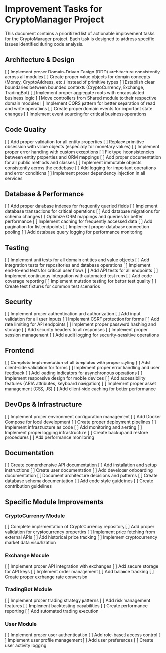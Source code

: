 # Improvement Tasks for CryptoManager Project

This document contains a prioritized list of actionable improvement tasks for the CryptoManager project. Each task is designed to address specific issues identified during code analysis.

## Architecture & Design

[ ] Implement proper Domain-Driven Design (DDD) architecture consistently across all modules
[ ] Create proper value objects for domain concepts (Money, CryptoAddress, etc.) instead of primitive types
[ ] Establish clear boundaries between bounded contexts (CryptoCurrency, Exchange, TradingBot)
[ ] Implement proper aggregate roots with encapsulated business logic
[ ] Move controllers from Shared module to their respective domain modules
[ ] Implement CQRS pattern for better separation of read and write operations
[ ] Create proper domain events for important state changes
[ ] Implement event sourcing for critical business operations

## Code Quality

[ ] Add proper validation for all entity properties
[ ] Replace primitive obsession with value objects (especially for monetary values)
[ ] Implement proper error handling with custom exceptions
[ ] Fix type inconsistencies between entity properties and ORM mappings
[ ] Add proper documentation for all public methods and classes
[ ] Implement immutable objects consistently across the codebase
[ ] Add logging for important operations and error conditions
[ ] Implement proper dependency injection in all services

## Database & Performance

[ ] Add proper database indexes for frequently queried fields
[ ] Implement database transactions for critical operations
[ ] Add database migrations for schema changes
[ ] Optimize ORM mappings and queries for better performance
[ ] Implement caching for frequently accessed data
[ ] Add pagination for list endpoints
[ ] Implement proper database connection pooling
[ ] Add database query logging for performance monitoring

## Testing

[ ] Implement unit tests for all domain entities and value objects
[ ] Add integration tests for repositories and database operations
[ ] Implement end-to-end tests for critical user flows
[ ] Add API tests for all endpoints
[ ] Implement continuous integration with automated test runs
[ ] Add code coverage reporting
[ ] Implement mutation testing for better test quality
[ ] Create test fixtures for common test scenarios

## Security

[ ] Implement proper authentication and authorization
[ ] Add input validation for all user inputs
[ ] Implement CSRF protection for forms
[ ] Add rate limiting for API endpoints
[ ] Implement proper password hashing and storage
[ ] Add security headers to all responses
[ ] Implement proper session management
[ ] Add audit logging for security-sensitive operations

## Frontend

[ ] Complete implementation of all templates with proper styling
[ ] Add client-side validation for forms
[ ] Implement proper error handling and user feedback
[ ] Add loading indicators for asynchronous operations
[ ] Implement responsive design for mobile devices
[ ] Add accessibility features (ARIA attributes, keyboard navigation)
[ ] Implement proper asset management (CSS, JS)
[ ] Add client-side caching for better performance

## DevOps & Infrastructure

[ ] Implement proper environment configuration management
[ ] Add Docker Compose for local development
[ ] Create proper deployment pipelines
[ ] Implement infrastructure as code
[ ] Add monitoring and alerting
[ ] Implement proper logging infrastructure
[ ] Create backup and restore procedures
[ ] Add performance monitoring

## Documentation

[ ] Create comprehensive API documentation
[ ] Add installation and setup instructions
[ ] Create user documentation
[ ] Add developer onboarding documentation
[ ] Document architecture decisions and patterns
[ ] Create database schema documentation
[ ] Add code style guidelines
[ ] Create contribution guidelines

## Specific Module Improvements

### CryptoCurrency Module

[ ] Complete implementation of CryptoCurrency repository
[ ] Add proper validation for cryptocurrency properties
[ ] Implement price fetching from external APIs
[ ] Add historical price tracking
[ ] Implement cryptocurrency market data visualization

### Exchange Module

[ ] Implement proper API integration with exchanges
[ ] Add secure storage for API keys
[ ] Implement order management
[ ] Add balance tracking
[ ] Create proper exchange rate conversion

### TradingBot Module

[ ] Implement proper trading strategy patterns
[ ] Add risk management features
[ ] Implement backtesting capabilities
[ ] Create performance reporting
[ ] Add automated trading execution

### User Module

[ ] Implement proper user authentication
[ ] Add role-based access control
[ ] Implement user profile management
[ ] Add user preferences
[ ] Create user activity logging